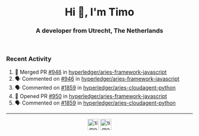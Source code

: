 <h1 align="center">Hi 👋, I'm Timo</h1>
<h3 align="center">A developer from Utrecht, The Netherlands</h3>
<br/>
<!-- https://github.com/rahuldkjain/github-profile-readme-generator --!>

<!--  <p align="left"><img src="https://github-readme-stats.vercel.app/api?username=timoglastra&show_icons=true&count_private=true&" alt="timoglastra" /></p> --!>

<!--
Github language stats
<p align="left"><img src="https://github-readme-stats.vercel.app/api/top-langs/?username=timoglastra&layout=compact" alt="timoglastra" /><p>
-->

<!-- Codestats language stats -->
<!-- <p align="left"><img src="https://codestats-readme.vercel.app/api/top-langs/?username=timoglastra&layout=compact&language_count=12" alt="timoglastra" /><p>    --!>
  
<h3>Recent Activity</h3>

<!--START_SECTION:activity-->
1. 🎉 Merged PR [#946](https://github.com/hyperledger/aries-framework-javascript/pull/946) in [hyperledger/aries-framework-javascript](https://github.com/hyperledger/aries-framework-javascript)
2. 🗣 Commented on [#946](https://github.com/hyperledger/aries-framework-javascript/issues/946) in [hyperledger/aries-framework-javascript](https://github.com/hyperledger/aries-framework-javascript)
3. 🗣 Commented on [#1859](https://github.com/hyperledger/aries-cloudagent-python/issues/1859) in [hyperledger/aries-cloudagent-python](https://github.com/hyperledger/aries-cloudagent-python)
4. 💪 Opened PR [#950](https://github.com/hyperledger/aries-framework-javascript/pull/950) in [hyperledger/aries-framework-javascript](https://github.com/hyperledger/aries-framework-javascript)
5. 🗣 Commented on [#1859](https://github.com/hyperledger/aries-cloudagent-python/issues/1859) in [hyperledger/aries-cloudagent-python](https://github.com/hyperledger/aries-cloudagent-python)
<!--END_SECTION:activity-->

---

<p align="center">
<a href="https://twitter.com/timoglastra" target="blank"><img align="center" src="https://cdn.jsdelivr.net/npm/simple-icons@3.0.1/icons/twitter.svg" alt="timoglastra" height="30" width="30" /></a>
<a href="https://linkedin.com/in/timoglastra" target="blank"><img align="center" src="https://cdn.jsdelivr.net/npm/simple-icons@3.0.1/icons/linkedin.svg" alt="timoglastra" height="30" width="30" /></a>
</p>



